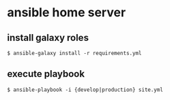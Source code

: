 # ansible home server

## install galaxy roles

    $ ansible-galaxy install -r requirements.yml

## execute playbook

    $ ansible-playbook -i {develop|production} site.yml


